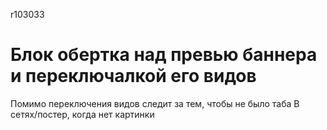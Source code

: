 r103033
# Блок обертка над превью баннера и переключалкой его видов

Помимо переключения видов следит за тем, чтобы не было таба В сетях/постер, когда нет картинки
